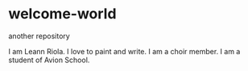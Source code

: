 # welcome-world
another repository

I am Leann Riola.
I love to paint and write.
I am a choir member.
I am a student of Avion School.
